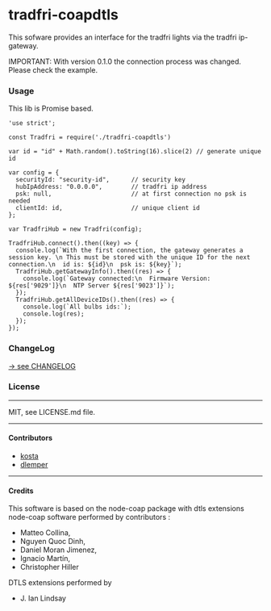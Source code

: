 tradfri-coapdtls
=======================

This sofware provides an interface for the tradfri lights via the tradfri ip-gateway.

IMPORTANT: With version 0.1.0 the connection process was changed. Please check the example.

### Usage

This lib is Promise based.

```
'use strict';

const Tradfri = require('./tradfri-coapdtls')

var id = "id" + Math.random().toString(16).slice(2) // generate unique id

var config = {
  securityId: "security-id",      // security key
  hubIpAddress: "0.0.0.0",        // tradfri ip address
  psk: null,                      // at first connection no psk is needed
  clientId: id,                   // unique client id
};

var TradfriHub = new Tradfri(config);

TradfriHub.connect().then((key) => {
  console.log(`With the first connection, the gateway generates a session key. \n This must be stored with the unique ID for the next connection.\n  id is: ${id}\n  psk is: ${key}`);
  TradfriHub.getGatewayInfo().then((res) => {
    console.log(`Gateway connected:\n  Firmware Version: ${res['9029']}\n  NTP Server ${res['9023']}`);
  });
  TradfriHub.getAllDeviceIDs().then((res) => {
    console.log(`All bulbs ids:`);
    console.log(res);
  });
});

```

### ChangeLog
[-> see CHANGELOG](https://github.com/treban/tradfri-coapdtls/blob/master/CHANGELOG.md)

### License
----------------------------
MIT, see LICENSE.md file.

----------------------------
#### Contributors

* [kosta](https://github.com/treban)
* [dlemper](https://github.com/dlemper)

----------------------------
#### Credits

This software is based on the node-coap package with dtls extensions
node-coap software performed by contributors :
* Matteo Collina,
* Nguyen Quoc Dinh,
* Daniel Moran Jimenez,
* Ignacio Martín,
* Christopher Hiller

DTLS extensions performed by
* J. Ian Lindsay
